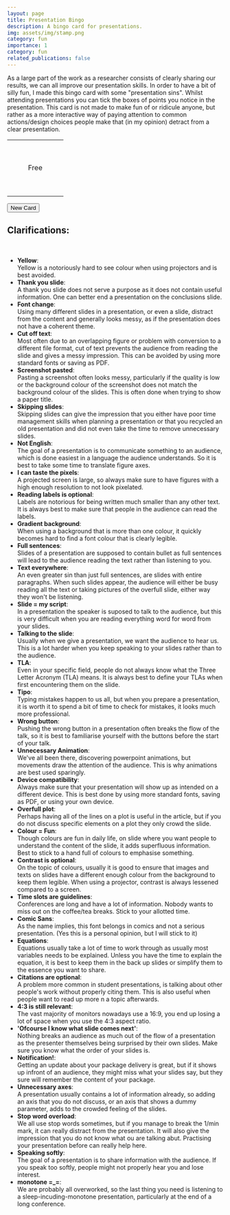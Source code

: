 ```yaml
---
layout: page
title: Presentation Bingo
description: A bingo card for presentations.
img: assets/img/stamp.png
category: fun
importance: 1
category: fun
related_publications: false
---
```


As a large part of the work as a researcher consists of clearly sharing our results, we can all improve our presentation skills. 
In order to have a bit of silly fun, I made this bingo card with some "presentation sins". 
Whilst attending presentations you can tick the boxes of points you notice in the presentation.
This card is not made to make fun of or ridicule anyone, but rather as a more interactive way of paying attention to common actions/design choices people make that (in my opinion) detract from a clear presentation.
<link rel="stylesheet" href="../assets/css/bingo.css">


<div class="bingo-container">
<table class='bingo'>
	<tr>
		<td id="square0"></td>
		<td id="square5">&nbsp;</td>
		<td id="square10">&nbsp;</td>
		<td id="square14">&nbsp;</td>
		<td id="square19">&nbsp;</td>
	</tr>
	<tr>
		<td id="square1">&nbsp;</td>
		<td id="square6">&nbsp;</td>
		<td id="square11">&nbsp;</td>
		<td id="square15">&nbsp;</td>
		<td id="square20">&nbsp;</td>
	</tr>
	<tr>
		<td id="square2">&nbsp;</td>
		<td id="square7">&nbsp;</td>
		<td id="free">Free</td>
		<td id="square16">&nbsp;</td>
		<td id="square21">&nbsp;</td>
	</tr>
	<tr>
		<td id="square3">&nbsp;</td>
		<td id="square8">&nbsp;</td>
		<td id="square12">&nbsp;</td>
		<td id="square17">&nbsp;</td>
		<td id="square22">&nbsp;</td>
	</tr>
	<tr>
		<td id="square4">&nbsp;</td>
		<td id="square9">&nbsp;</td>
		<td id="square13">&nbsp;</td>
		<td id="square18">&nbsp;</td>
		<td id="square23">&nbsp;</td>
	</tr>
</table>
</div>
<button id="startButton" onclick="anotherCard()">New Card</button>

<script src="../assets/js/bingo.js"></script>
<script type="text/javascript">
    newCard();
</script>

<br>
<h2>Clarifications:</h2><br>
<ul>
  <li><b>Yellow</b>:<br>
  Yellow is a notoriously hard to see colour when using projectors and is best avoided.</li>
  <li><b>Thank you slide</b>:<br>
  A thank you slide does not serve a purpose as it does not contain useful information. One can better end a presentation on the conclusions slide.</li>
  <li><b>Font change</b>:<br>
  Using many different slides in a presentation, or even a slide, distract from the content and generally looks messy, as if the presentation does not have a coherent theme.</li>
  <li><b>Cut off text</b>:<br>
  Most often due to an overlapping figure or problem with conversion to a different file format, cut of text prevents the audience from reading the slide and gives a messy impression. This can be avoided by using more standard fonts or saving as PDF.</li>
  <li><b>Screenshot pasted</b>:<br>
  Pasting a screenshot often looks messy, particularly if the quality is low or the background colour of the screenshot does not match the background colour of the slides. This is often done when trying to show a paper title.</li>
  <li><b>Skipping slides</b>:<br>
  Skipping slides can give the impression that you either have poor time management skills when planning a presentation or that you recycled an old presentation and did not even take the time to remove unnecessary slides.</li>
  <li><b>Not English</b>:<br>
  The goal of a presentation is to communicate something to an audience, which is done easiest in a language the audience understands. So it is best to take some time to translate figure axes.</li>
  <li><b>I can taste the pixels</b>:<br>
  A projected screen is large, so always make sure to have figures with a high enough resolution to not look pixelated.</li>
  <li><b>Reading labels is optional</b>:<br>
  Labels are notorious for being written much smaller than any other text. It is always best to make sure that people in the audience can read the labels.</li>
  <li><b>Gradient background</b>:<br>
  When using a background that is more than one colour, it quickly becomes hard to find a font colour that is clearly legible.</li>
  <li><b>Full sentences</b>:<br>
  Slides of a presentation are supposed to contain bullet as full sentences will lead to the audience reading the text rather than listening to you.</li>
  <li><b>Text everywhere</b>:<br>
  An even greater sin than just full sentences, are slides with entire paragraphs. When such slides appear, the audience will either be busy reading all the text or taking pictures of the overfull slide, either way they won't be listening.</li>
  <li><b>Slide = my script</b>:<br>
  In a presentation the speaker is suposed to talk to the audience, but this is very difficult when you are reading everything word for word from your slides.</li>
  <li><b>Talking to the slide</b>:<br>
  Usually when we give a presentation, we want the audience to hear us. This is a lot harder when you keep speaking to your slides rather than to the audience.</li>
  <li><b>TLA</b>:<br>
  Even in your specific field, people do not always know what the Three Letter Acronym (TLA) means. It is always best to define your TLAs when first encountering them on the slide.</li>
  <li><b>Tipo</b>:<br>
  Typing mistakes happen to us all, but when you prepare a presentation, it is worth it to spend a bit of time to check for mistakes, it looks much more professional.</li>
  <li><b>Wrong button</b>:<br>
  Pushing the wrong button in a presentation often breaks the flow of the talk, so it is best to familiarise yourself with the buttons before the start of your talk.</li>
  <li><b>Unnecessary Animation</b>:<br>
  We've all been there, discovering powerpoint animations, but movements draw the attention of the audience. This is why animations are best used sparingly.</li>
  <li><b>Device compatibility</b>:<br>
  Always make sure that your presentation will show up as intended on a different device. This is best done by using more standard fonts, saving as PDF, or using your own device.</li>
  <li><b>Overfull plot</b>:<br>
  Perhaps having all of the lines on a plot is useful in the article, but if you do not discuss specific elements on a plot they only crowd the slide.</li>
  <li><b>Colour = Fun</b>:<br>
  Though colours are fun in daily life, on slide where you want people to understand the content of the slide, it adds superfluous information. Best to stick to a hand full of colours to emphasise something.</li>
  <li><b>Contrast is optional</b>:<br>
  On the topic of colours, usually it is good to ensure that images and texts on slides have a different enough colour from the background to keep them legible. When using a projector, contrast is always lessened compared to a screen.</li>
  <li><b>Time slots are guidelines</b>:<br>
  Conferences are long and have a lot of information. Nobody wants to miss out on the coffee/tea breaks. Stick to your allotted time.</li>
  <li><b>Comic Sans</b>:<br>
  As the name implies, this font belongs in comics and not a serious presentation. (Yes this is a personal opinion, but I will stick to it)</li>
  <li><b>Equations</b>:<br>
  Equations usually take a lot of time to work through as usually most variables needs to be explained. Unless you have the time to explain the equation, it is best to keep them in the back up slides or simplify them to the essence you want to share.</li>
  <li><b>Citations are optional</b>:<br>
  A problem more common in student presentations, is talking about other people's work without properly citing them. This is also useful when people want to read up more n a topic afterwards.
  </li>
  <li><b>4:3 is still relevant</b>:<br>
  The vast majority of monitors nowadays use a 16:9, you end up losing a lot of space when you use the 4:3 aspect ratio.</li>
  <li><b>'Ofcourse I know what slide comes next'</b>:<br>
  Nothing breaks an audience as much out of the flow of a presentation as the presenter themselves being surprised by their own slides. Make sure you know what the order of your slides is.</li>
  <li><b>Notification!</b>:<br>
  Getting an update about your package delivery is great, but if it shows up infront of an audience, they might miss what your slides say, but they sure will remember the content of your package.</li>
  <li><b>Unnecessary axes</b>:<br>
  A presentation usually contains a lot of information already, so adding an axis that you do not discuss, or an axis that shows a dummy parameter, adds to the crowded feeling of the slides.</li>
  <li><b>Stop word overload</b>:<br>
  We all use stop words sometimes, but if you manage to break the 1/min mark, it can really distract from the presentation. It will also give the impression that you do not know what ou are talking abut. Practising your presentation before can really help here.</li>
  <li><b>Speaking softly</b>:<br>
  The goal of a presentation is to share information with the audience. If you speak too softly, people might not properly hear you and lose interest.</li>
  <li><b>monotone =_=</b>:<br>
  We are probably all overworked, so the last thing you need is listening to a sleep-incuding-monotone presentation, particularly at the end of a long conference.</li>
</ul>
